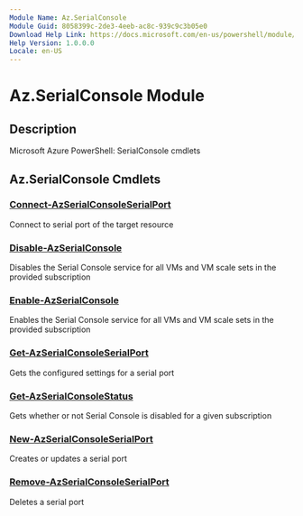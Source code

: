 ```yaml
---
Module Name: Az.SerialConsole
Module Guid: 8058399c-2de3-4eeb-ac8c-939c9c3b05e0
Download Help Link: https://docs.microsoft.com/en-us/powershell/module/az.serialconsole
Help Version: 1.0.0.0
Locale: en-US
---
```


# Az.SerialConsole Module
## Description
Microsoft Azure PowerShell: SerialConsole cmdlets

## Az.SerialConsole Cmdlets
### [Connect-AzSerialConsoleSerialPort](Connect-AzSerialConsoleSerialPort.md)
Connect to serial port of the target resource

### [Disable-AzSerialConsole](Disable-AzSerialConsole.md)
Disables the Serial Console service for all VMs and VM scale sets in the provided subscription

### [Enable-AzSerialConsole](Enable-AzSerialConsole.md)
Enables the Serial Console service for all VMs and VM scale sets in the provided subscription

### [Get-AzSerialConsoleSerialPort](Get-AzSerialConsoleSerialPort.md)
Gets the configured settings for a serial port

### [Get-AzSerialConsoleStatus](Get-AzSerialConsoleStatus.md)
Gets whether or not Serial Console is disabled for a given subscription

### [New-AzSerialConsoleSerialPort](New-AzSerialConsoleSerialPort.md)
Creates or updates a serial port

### [Remove-AzSerialConsoleSerialPort](Remove-AzSerialConsoleSerialPort.md)
Deletes a serial port

